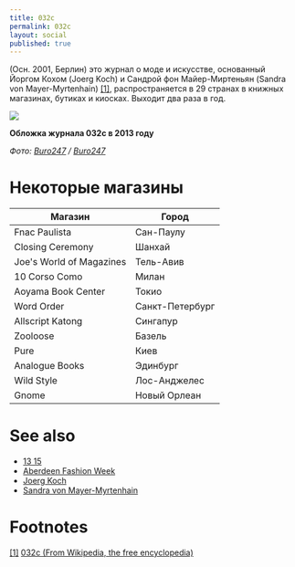 ```yaml
---
title: 032c
permalink: 032c
layout: social
published: true
---
```


(Осн. 2001, Берлин) это журнал о моде и искусстве, основанный Йоргом Кохом (Joerg Koch) и Сандрой фон Майер-Миртеньян (Sandra von Mayer-Myrtenhain) <span id="a1">[\[1\]](#f1)</span>, распространяется в 29 странах в книжных магазинах, бутиках и киосках. Выходит два раза в год.

![](/encyclopedia/images/сharlotte-gainsbourg-nicolas-ghesquiere.jpg)

**Обложка журнала 032с в 2013 году**

*Фото: [Buro247](buro-24-7) / [Buro247](buro-24-7)*

# Некоторые магазины

|Магазин|Город|
|----|-----|
|Fnac Paulista|Сан-Паулу|
|Closing Ceremony|Шанхай|
|Joe's World of Magazines|Тель-Авив|
|10 Corso Como|Милан|
|Aoyama Book Center|Токио|
|Word Order|Санкт-Петербург|
|Allscript Katong|Сингапур|
|Zooloose|Базель|
|Pure|Киев|
|Analogue Books|Эдинбург|
|Wild Style|Лос-Анджелес|
|Gnome|Новый Орлеан|

# See also

+ [13 15](13-15)
+ [Aberdeen Fashion Week](aberdeen-fashion-week)
+ [Joerg Koch](joerg-koch)
+ [Sandra von Mayer-Myrtenhain](sandra-von-mayer-yrmtenhain)


# Footnotes

[[1]](#a1) <span id="f1"></span> [032c (From Wikipedia, the free encyclopedia)](https://en.wikipedia.org/wiki/032c)
